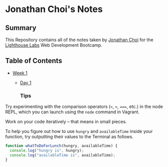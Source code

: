 # Jonathan Choi's Notes
## Summary
This Repository contains all of the notes taken by [Jonathan Choi](https://github.com/jon-choi/README.md) for the [Lighthouse Labs](https://www.lighthouselabs.ca/en) Web Development Bootcamp. 

## Table of Contents
* [Week 1](/Week_1)
  * [Day 1](/Week_1/Day_1/What_Should_I_Do_for_Lunch_Tips.md)

    ### Tips

Try experimenting with the comparison operators (`<`, `>`, `===`, etc.) in the node REPL, which you can launch using the `node` command in Vagrant.

Work on your code iteratively – that means in small pieces. 

To help you figure out how to use `hungry` and `availableTime` inside your function, try outputting their values to the Terminal as follows.
``` javascript
function whatToDoForLunch(hungry, availableTime) {
  console.log("hungry is", hungry);
  console.log("availableTime is", availableTime);
}
```